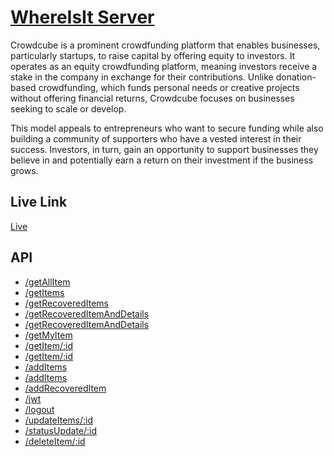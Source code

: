 # <a href="https://whereisit-server.vercel.app/">WhereIsIt Server</a>
Crowdcube is a prominent crowdfunding platform that enables businesses, particularly startups, to raise capital by offering equity to investors. It operates as an equity crowdfunding platform, meaning investors receive a stake in the company in exchange for their contributions. Unlike donation-based crowdfunding, which funds personal needs or creative projects without offering financial returns, Crowdcube focuses on businesses seeking to scale or develop.

This model appeals to entrepreneurs who want to secure funding while also building a community of supporters who have a vested interest in their success. Investors, in turn, gain an opportunity to support businesses they believe in and potentially earn a return on their investment if the business grows.

## Live Link
<a href="https://whereisit-server.vercel.app/">Live</a>

## API
- <a href="https://whereisit-server.vercel.app/getAllItem">/getAllItem</a>
- <a href="https://whereisit-server.vercel.app/getItems">/getItems</a>
- <a href="https://whereisit-server.vercel.app/getRecoveredItems">/getRecoveredItems</a>
- <a href="https://whereisit-server.vercel.app/getRecoveredItemAndDetails">/getRecoveredItemAndDetails</a>
- <a href="https://whereisit-server.vercel.app/getRecoveredItemAndDetails">/getRecoveredItemAndDetails</a>
- <a href="https://whereisit-server.vercel.app/getMyItem/">/getMyItem</a>
- <a href="https://whereisit-server.vercel.app/getItem/:id">/getItem/:id</a>
- <a href="https://whereisit-server.vercel.app/getItem/:id">/getItem/:id</a>
- <a href="https://whereisit-server.vercel.app/addItems">/addItems</a>
- <a href="https://whereisit-server.vercel.app/addItems">/addItems</a>
- <a href="https://whereisit-server.vercel.app/addRecoveredItem">/addRecoveredItem</a>
- <a href="https://whereisit-server.vercel.app/jwt">/jwt</a>
- <a href="https://whereisit-server.vercel.app/logout">/logout</a>
- <a href="https://whereisit-server.vercel.app/updateItems/:id">/updateItems/:id</a>
- <a href="https://whereisit-server.vercel.app/statusUpdate/:id">/statusUpdate/:id</a>
- <a href="https://whereisit-server.vercel.app/deleteItem/:id">/deleteItem/:id</a>